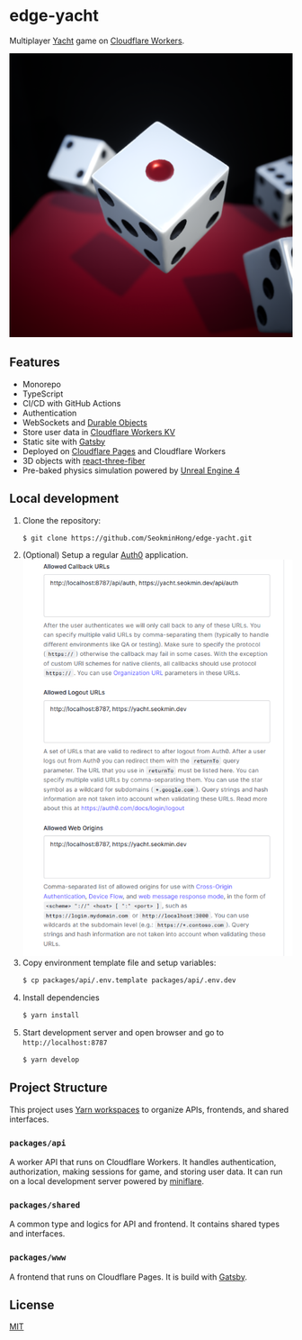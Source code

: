 # edge-yacht

Multiplayer [Yacht](<https://en.wikipedia.org/wiki/Yacht_(dice_game)>) game on [Cloudflare Workers](https://workers.cloudflare.com/).

![thumbnail](images/thumbnail.png)

## Features

- Monorepo
- TypeScript
- CI/CD with GitHub Actions
- Authentication
- WebSockets and [Durable Objects](https://developers.cloudflare.com/workers/runtime-apis/durable-objects)
- Store user data in [Cloudflare Workers KV](https://www.cloudflare.com/products/workers-kv)
- Static site with [Gatsby](https://www.gatsbyjs.org/)
- Deployed on [Cloudflare Pages](https://pages.cloudflare.com/) and Cloudflare Workers
- 3D objects with [react-three-fiber](https://github.com/pmndrs/react-three-fiber)
- Pre-baked physics simulation powered by [Unreal Engine 4](https://www.unrealengine.com/)

## Local development

1. Clone the repository:
   ```sh
   $ git clone https://github.com/SeokminHong/edge-yacht.git
   ```
2. (Optional) Setup a regular [Auth0](https://auth0.com/) application.
   ![Auth0 setting](images/auth0-settings.png)
3. Copy environment template file and setup variables:
   ```sh
   $ cp packages/api/.env.template packages/api/.env.dev
   ```
4. Install dependencies
   ```sh
   $ yarn install
   ```
5. Start development server and open browser and go to `http://localhost:8787`
   ```sh
   $ yarn develop
   ```

## Project Structure

This project uses [Yarn workspaces](https://yarnpkg.com/features/workspaces) to organize APIs, frontends, and shared interfaces.

### `packages/api`

A worker API that runs on Cloudflare Workers. It handles authentication, authorization, making sessions for game, and storing user data. It can run on a local development server powered by [miniflare](https://miniflare.dev/).

### `packages/shared`

A common type and logics for API and frontend. It contains shared types and interfaces.

### `packages/www`

A frontend that runs on Cloudflare Pages. It is build with [Gatsby](https://www.gatsbyjs.com/).

## License

[MIT](./LICENSE)
